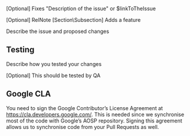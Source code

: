 [Optional] Fixes "Description of the issue" or $linkToTheIssue

[Optional] RelNote [Section\Subsection] Adds a feature

Describe the issue and proposed changes

## Testing

Describe how you tested your changes

[Optional] This should be tested by QA

## Google CLA
You need to sign the Google Contributor’s License Agreement at https://cla.developers.google.com/.
This is needed since we synchronise most of the code with Google’s AOSP repository. Signing this agreement allows us to synchronise code from your Pull Requests as well.
